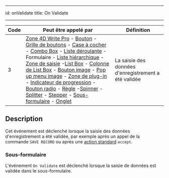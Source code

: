 - - -
id: onValidate title: On Validate
- - -

| Code | Peut être appelé par                                                                                                                                                                                                                                                                                                                                                                                                                                                                                                                                                                                                                                                                                                                                                                                                                                                                                                                                                                                                                                                                                                             | Définition                                           |
| ---- | -------------------------------------------------------------------------------------------------------------------------------------------------------------------------------------------------------------------------------------------------------------------------------------------------------------------------------------------------------------------------------------------------------------------------------------------------------------------------------------------------------------------------------------------------------------------------------------------------------------------------------------------------------------------------------------------------------------------------------------------------------------------------------------------------------------------------------------------------------------------------------------------------------------------------------------------------------------------------------------------------------------------------------------------------------------------------------------------------------------------------------- | ---------------------------------------------------- |
| 3    | [Zone 4D Write Pro](FormObjects/writeProArea_overview) - [Bouton](FormObjects/button_overview.md) - [Grille de boutons](FormObjects/buttonGrid_overview.md) - [Case à cocher](FormObjects/checkbox_overview.md) - [Combo Box](FormObjects/comboBox_overview.md) - [Liste déroulante](FormObjects/dropdownList_Overview.md) - Formulaire - [Liste hiérarchique](FormObjects/list_overview.md#overview) - [Zone de saisie](FormObjects/input_overview.md) -[List Box](FormObjects/listbox_overview.md) - [Colonne de List Box](FormObjects/listbox_overview.md#list-box-columns) - [Bouton image](FormObjects/pictureButton_overview.md) - [Pop up menu image](FormObjects/picturePopupMenu_overview.md) - [Zone de plug-in](FormObjects/pluginArea_overview.md#overview) - [Indicateur de progression](FormObjects/progressIndicator.md) - [Bouton radio](FormObjects/radio_overview.md) - [Règle](FormObjects/ruler.md) -[Spinner](FormObjects/spinner.md) - [Splitter](FormObjects/splitters.md) - [Stepper](FormObjects/stepper.md) - [Sous-formulaire](FormObjects/subform_overview.md) - [Onglet](FormObjects/tabControl.md) | La saisie des données d'enregistrement a été validée |


## Description

Cet événement est déclenché lorsque la saisie des données d'enregistrement a été validée, par exemple après un appel de la commande `SAVE RECORD` ou après une [action standard](FormObjects/properties_Action.md#standard-action) `accept`.


### Sous-formulaire

L'événement `On Validate` est déclenché lorsque la saisie de données est validée dans le sous-formulaire.
